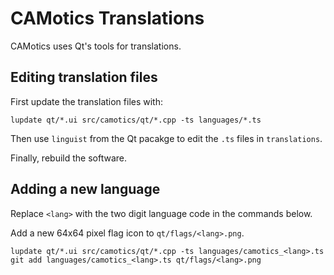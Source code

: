 # CAMotics Translations
CAMotics uses Qt's tools for translations.

## Editing translation files
First update the translation files with:

    lupdate qt/*.ui src/camotics/qt/*.cpp -ts languages/*.ts

Then use ``linguist`` from the Qt pacakge to edit the ``.ts`` files in
``translations``.

Finally, rebuild the software.

## Adding a new language
Replace ``<lang>`` with the two digit language code in the commands below.

Add a new 64x64 pixel flag icon to ``qt/flags/<lang>.png``.

    lupdate qt/*.ui src/camotics/qt/*.cpp -ts languages/camotics_<lang>.ts
    git add languages/camotics_<lang>.ts qt/flags/<lang>.png
